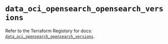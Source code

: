 # `data_oci_opensearch_opensearch_versions`

Refer to the Terraform Registory for docs: [`data_oci_opensearch_opensearch_versions`](https://registry.terraform.io/providers/oracle/oci/6.18.0/docs/data-sources/opensearch_opensearch_versions).
